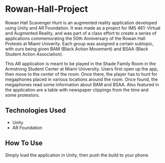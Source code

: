 # Rowan-Hall-Project
Rowan Hall Scavenger Hunt is an augmented reality application developed using Unity and AR Foundation. It was made as a project for IMS 461: Virtual and Augmented Reality, and was part of a class effort to create a series of applications commemorating the 50th Anniversary of the Rowan Hall Protests at Miami Univerity. Each group was assigned a certain subtopic, with ours being given BAM (Black Action Movement) and BSAA (Black Student Action Association).

This AR application is meant to be played in the Shade Family Room in the Armstrong Student Center at Miami University. Users first open up the app, then move to the center of the room. Once there, the player has to hunt for megaphones placed in various locations around the room. Once found, the megaphones read some information about BAM and BSAA. Also featured in the application are a table with newspaper clippings from the time and some protestors.

## Technologies Used
* Unity
* AR Foundation

## How To Use
Simply load the application in Unity, then push the build to your phone.
